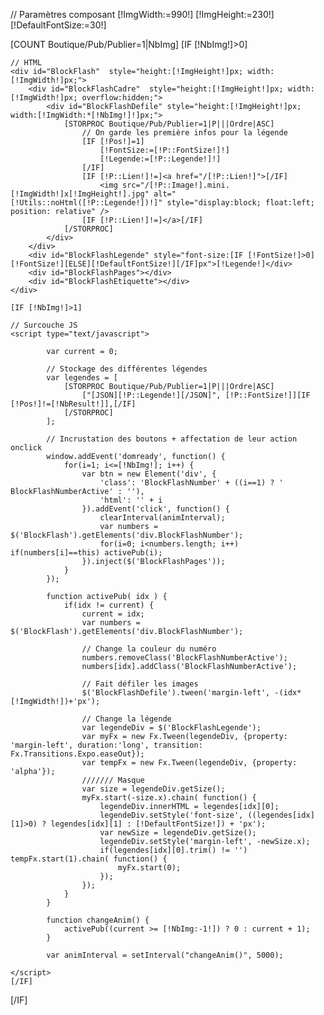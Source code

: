 // Paramètres composant
[!ImgWidth:=990!]
[!ImgHeight:=230!]
[!DefaultFontSize:=30!]

[COUNT Boutique/Pub/Publier=1|NbImg]
[IF [!NbImg!]>0]

	// HTML
	<div id="BlockFlash"  style="height:[!ImgHeight!]px; width:[!ImgWidth!]px;">
		<div id="BlockFlashCadre"  style="height:[!ImgHeight!]px; width:[!ImgWidth!]px; overflow:hidden;">
			<div id="BlockFlashDefile" style="height:[!ImgHeight!]px; width:[!ImgWidth:*[!NbImg!]!]px;">
				[STORPROC Boutique/Pub/Publier=1|P|||Ordre|ASC]
					// On garde les première infos pour la légende
					[IF [!Pos!]=1]
						[!FontSize:=[!P::FontSize!]!]
						[!Legende:=[!P::Legende!]!]
					[/IF]
					[IF [!P::Lien!]!=]<a href="/[!P::Lien!]">[/IF]
						<img src="/[!P::Image!].mini.[!ImgWidth!]x[!ImgHeight!].jpg" alt="[!Utils::noHtml([!P::Legende!])!]" style="display:block; float:left; position: relative" />
					[IF [!P::Lien!]!=]</a>[/IF]
				[/STORPROC]
			</div>
		</div>
		<div id="BlockFlashLegende" style="font-size:[IF [!FontSize!]>0][!FontSize!][ELSE][!DefaultFontSize!][/IF]px">[!Legende!]</div>
		<div id="BlockFlashPages"></div>
		<div id="BlockFlashEtiquette"></div>
	</div>
	
	[IF [!NbImg!]>1]
	
	// Surcouche JS
	<script type="text/javascript">
	
			var current = 0;
	
			// Stockage des différentes légendes
			var legendes = [
				[STORPROC Boutique/Pub/Publier=1|P|||Ordre|ASC]
					["[JSON][!P::Legende!][/JSON]", [!P::FontSize!]][IF [!Pos!]!=[!NbResult!]],[/IF]
				[/STORPROC]
			];
		
			// Incrustation des boutons + affectation de leur action onclick
			window.addEvent('domready', function() {
				for(i=1; i<=[!NbImg!]; i++) {
					var btn = new Element('div', {
						'class': 'BlockFlashNumber' + ((i==1) ? ' BlockFlashNumberActive' : ''),
						'html': '' + i
					}).addEvent('click', function() {
						clearInterval(animInterval);
						var numbers = $('BlockFlash').getElements('div.BlockFlashNumber');
						for(i=0; i<numbers.length; i++) if(numbers[i]==this) activePub(i);
					}).inject($('BlockFlashPages'));
				}
			});
		
			function activePub( idx ) {
				if(idx != current) {
					current = idx;
					var numbers = $('BlockFlash').getElements('div.BlockFlashNumber');
			
					// Change la couleur du numéro
					numbers.removeClass('BlockFlashNumberActive');
					numbers[idx].addClass('BlockFlashNumberActive');
			
					// Fait défiler les images
					$('BlockFlashDefile').tween('margin-left', -(idx*[!ImgWidth!])+'px');
			
					// Change la légende
					var legendeDiv = $('BlockFlashLegende');
					var myFx = new Fx.Tween(legendeDiv, {property: 'margin-left', duration:'long', transition: Fx.Transitions.Expo.easeOut});
					var tempFx = new Fx.Tween(legendeDiv, {property: 'alpha'});
					/////// Masque
					var size = legendeDiv.getSize();
					myFx.start(-size.x).chain( function() {
						legendeDiv.innerHTML = legendes[idx][0];
						legendeDiv.setStyle('font-size', ((legendes[idx][1]>0) ? legendes[idx][1] : [!DefaultFontSize!]) + 'px');
						var newSize = legendeDiv.getSize();
						legendeDiv.setStyle('margin-left', -newSize.x);
						if(legendes[idx][0].trim() != '') tempFx.start(1).chain( function() {
							myFx.start(0);
						});
					});
				}
			}
	
			function changeAnim() {
				activePub((current >= [!NbImg:-1!]) ? 0 : current + 1);
			}
	
			var animInterval = setInterval("changeAnim()", 5000);
	
	</script>
	[/IF]

[/IF]